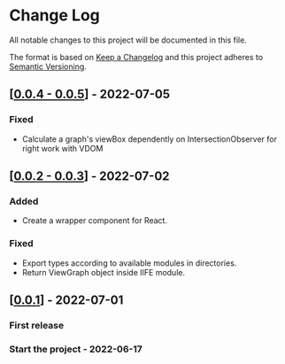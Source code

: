 # Change Log

All notable changes to this project will be documented in this file.

The format is based on [Keep a Changelog](http://keepachangelog.com/)
and this project adheres to [Semantic Versioning](http://semver.org/).

<!-- ## [X.Y.Z] - YYYY-MM-DD -->

<!-- ### Added -->
<!-- ### Changed -->
<!-- ### Deprecated -->
<!-- ### Removed -->
<!-- ### Fixed -->
<!-- ### Security -->

<!-- ## Unreleased -->


## [[0.0.4 - 0.0.5](https://github.com/sumbad/view-graph/releases/tag/v0.0.5)] - 2022-07-05

### Fixed
  - Calculate a graph's viewBox dependently on IntersectionObserver for right work with VDOM


## [[0.0.2 - 0.0.3](https://github.com/sumbad/view-graph/releases/tag/v0.0.3)] - 2022-07-02

### Added
  - Create a wrapper component for React.
### Fixed
  - Export types according to available modules in directories.
  - Return ViewGraph object inside IIFE module.


## [[0.0.1](https://github.com/sumbad/view-graph/releases/tag/v0.0.1)] - 2022-07-01

### First release

### Start the project - 2022-06-17
